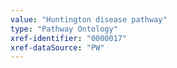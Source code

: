```yaml
---
value: "Huntington disease pathway"
type: "Pathway Ontology"
xref-identifier: "0000017"
xref-dataSource: "PW"
---
```


